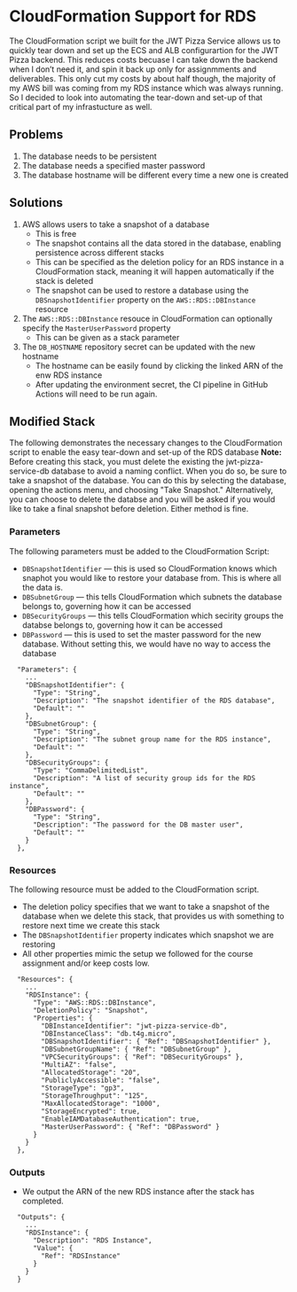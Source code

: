 # CloudFormation Support for RDS
The CloudFormation script we built for the JWT Pizza Service allows us to quickly tear down and set up the ECS and ALB configurartion for the JWT Pizza backend. 
This reduces costs becuase I can take down the backend when I don’t need it, and spin it back up only for assignmments and deliverables. This only cut my costs by 
about half though, the majority of my AWS bill was coming from my RDS instance which was always running. So I decided to look into automating the tear-down and set-up 
of that critical part of my infrastucture as well.

## Problems
1. The database needs to be persistent
2. The database needs a specified master password
3. The database hostname will be different every time a new one is created

## Solutions
1. AWS allows users to take a snapshot of a database
   - This is free
   - The snapshot contains all the data stored in the database, enabling persistence across different stacks
   - This can be specified as the deletion policy for an RDS instance in a CloudFormation stack, meaning it will happen automatically if the stack is deleted
   - The snapshot can be used to restore a database using the `DBSnapshotIdentifier` property on the `AWS::RDS::DBInstance` resource
2. The `AWS::RDS::DBInstance` resouce in CloudFormation can optionally specify the `MasterUserPassword` property
   - This can be given as a stack parameter
3. The `DB_HOSTNAME` repository secret can be updated with the new hostname
   - The hostname can be easily found by clicking the linked ARN of the enw RDS instance
   - After updating the environment secret, the CI pipeline in GitHub Actions will need to be run again.

## Modified Stack
The following demonstrates the necessary changes to the CloudFormation script to enable the easy tear-down and set-up of the RDS database
**Note:** Before creating this stack, you must delete the existing the jwt-pizza-service-db database to avoid a naming conflict. When you do so, be sure to take a snapshot 
of the database. You can do this by selecting the database, opening the actions menu, and choosing "Take Snapshot." Alternatively, you can choose to delete the databse and 
you will be asked if you would like to take a final snapshot before deletion. Either method is fine.

### Parameters
The following parameters must be added to the CloudFormation Script:
- `DBSnapshotIdentifier` — this is used so CloudFormation knows which snaphot you would like to restore your database from. This is where all the data is.
- `DBSubnetGroup` — this tells CloudFormation which subnets the database belongs to, governing how it can be accessed
- `DBSecurityGroups` — this tells CloudFormation which secirity groups the databse belongs to, governing how it can be accessed
- `DBPassword` — this is used to set the master password for the new database. Without setting this, we would have no way to access the database
```
  "Parameters": {
    ...
    "DBSnapshotIdentifier": {
      "Type": "String",
      "Description": "The snapshot identifier of the RDS database",
      "Default": ""
    },
    "DBSubnetGroup": {
      "Type": "String",
      "Description": "The subnet group name for the RDS instance",
      "Default": ""
    },
    "DBSecurityGroups": {
      "Type": "CommaDelimitedList",
      "Description": "A list of security group ids for the RDS instance",
      "Default": ""
    },
    "DBPassword": {
      "Type": "String",
      "Description": "The password for the DB master user",
      "Default": ""
    }
  },
```

### Resources
The following resource must be added to the CloudFormation script.
- The deletion policy specifies that we want to take a snapshot of the database when we delete this stack, that provides us with something to restore next time we create this stack
- The `DBSnapshotIdentifier` property indicates which snapshot we are restoring
- All other properties mimic the setup we followed for the course assignment and/or keep costs low.
```
  "Resources": {
    ...
    "RDSInstance": {
      "Type": "AWS::RDS::DBInstance",
      "DeletionPolicy": "Snapshot",
      "Properties": {
        "DBInstanceIdentifier": "jwt-pizza-service-db",
        "DBInstanceClass": "db.t4g.micro",
        "DBSnapshotIdentifier": { "Ref": "DBSnapshotIdentifier" },
        "DBSubnetGroupName": { "Ref": "DBSubnetGroup" },
        "VPCSecurityGroups": { "Ref": "DBSecurityGroups" },
        "MultiAZ": "false",
        "AllocatedStorage": "20",
        "PubliclyAccessible": "false",
        "StorageType": "gp3",
        "StorageThroughput": "125",
        "MaxAllocatedStorage": "1000",
        "StorageEncrypted": true,
        "EnableIAMDatabaseAuthentication": true,
        "MasterUserPassword": { "Ref": "DBPassword" }
      }
    }
  },
```

### Outputs
- We output the ARN of the new RDS instance after the stack has completed.
```
  "Outputs": {
    ...
    "RDSInstance": {
      "Description": "RDS Instance",
      "Value": {
        "Ref": "RDSInstance"
      }
    }
  }
```
